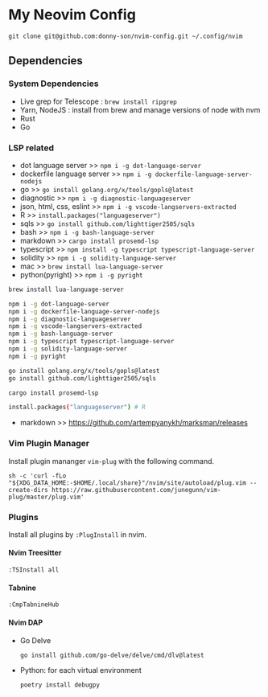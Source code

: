 # My Neovim Config

```
git clone git@github.com:donny-son/nvim-config.git ~/.config/nvim
```

## Dependencies

### System Dependencies

- Live grep for Telescope : `brew install ripgrep`
- Yarn, NodeJS : install from brew and manage versions of node with nvm
- Rust 
- Go

### LSP related

- dot language server >> `npm i -g dot-language-server`
- dockerfile language server >> `npm i -g dockerfile-language-server-nodejs`
- go >> `go install golang.org/x/tools/gopls@latest`
- diagnostic >> `npm i -g diagnostic-languageserver`
- json, html, css, eslint >> `npm i -g vscode-langservers-extracted`
- R >> `install.packages("languageserver")`
- sqls >> `go install github.com/lighttiger2505/sqls`
- bash >> `npm i -g bash-language-server`
- markdown >> `cargo install prosemd-lsp`
- typescript >> `npm install -g typescript typescript-language-server`
- solidity >> `npm i -g solidity-language-server`
- mac >> `brew install lua-language-server`
- python(pyright) >> `npm i -g pyright`

```bash
brew install lua-language-server

npm i -g dot-language-server
npm i -g dockerfile-language-server-nodejs
npm i -g diagnostic-languageserver
npm i -g vscode-langservers-extracted
npm i -g bash-language-server
npm i -g typescript typescript-language-server
npm i -g solidity-language-server
npm i -g pyright

go install golang.org/x/tools/gopls@latest
go install github.com/lighttiger2505/sqls

cargo install prosemd-lsp

install.packages("languageserver") # R
```

- markdown >>  https://github.com/artempyanykh/marksman/releases

### Vim Plugin Manager

Install plugin mananger `vim-plug` with the following command.

```
sh -c 'curl -fLo "${XDG_DATA_HOME:-$HOME/.local/share}"/nvim/site/autoload/plug.vim --create-dirs https://raw.githubusercontent.com/junegunn/vim-plug/master/plug.vim'
```

### Plugins 

Install all plugins by `:PlugInstall` in nvim.

#### Nvim Treesitter

`:TSInstall all`

#### Tabnine

`:CmpTabnineHub`

#### Nvim DAP

- Go Delve
    ```bash
    go install github.com/go-delve/delve/cmd/dlv@latest
    ```

- Python: for each virtual environment
    ```bash
    poetry install debugpy
    ```
